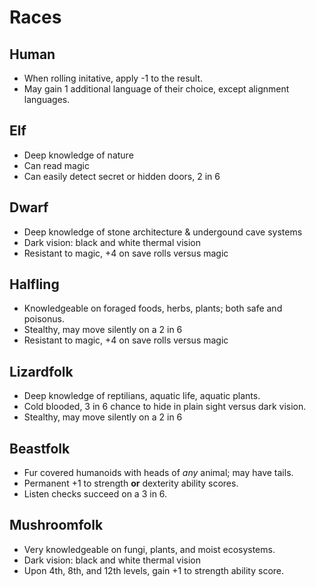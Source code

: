 # Races

## Human
- When rolling initative, apply -1 to the result.
- May gain 1 additional language of their choice, except alignment languages.

## Elf
- Deep knowledge of nature
- Can read magic
- Can easily detect secret or hidden doors, 2 in 6

## Dwarf
- Deep knowledge of stone architecture & undergound cave systems
- Dark vision: black and white thermal vision
- Resistant to magic, +4 on save rolls versus magic

## Halfling
- Knowledgeable on foraged foods, herbs, plants; both safe and poisonus.
- Stealthy, may move silently on a 2 in 6
- Resistant to magic, +4 on save rolls versus magic

## Lizardfolk
- Deep knowledge of reptilians, aquatic life, aquatic plants.
- Cold blooded, 3 in 6 chance to hide in plain sight versus dark vision.
- Stealthy, may move silently on a 2 in 6

## Beastfolk
- Fur covered humanoids with heads of *any* animal; may have tails.
- Permanent +1 to strength **or** dexterity ability scores.
- Listen checks succeed on a 3 in 6.

## Mushroomfolk
- Very knowledgeable on fungi, plants, and moist ecosystems.
- Dark vision: black and white thermal vision
- Upon 4th, 8th, and 12th levels, gain +1 to strength ability score.

